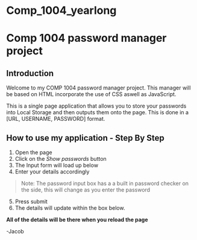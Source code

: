 # Comp_1004_yearlong
# Comp 1004 password manager project

## Introduction
Welcome to my COMP 1004 password manager project. This manager will be based on HTML incorporate the use of CSS aswell as JavaScript.

This is a single page application that allows you to store your passwords into Local Storage and then outputs them onto the page. This is done in a [URL, USERNAME, PASSWORD] format.

## How to use my application - Step By Step
1. Open the page
2. Click on the *Show passwords* button
3. The Input form will load up below
4. Enter your details accordingly
>Note: The password input box has a a built in password checker on the side, this will change as you enter the password
5. Press submit 
6. The details will update within the box below.

**All of the details will be there when you reload the page**



-Jacob
